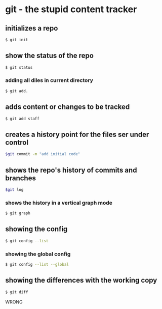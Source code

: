 # git - the stupid content tracker

## initializes a repo

```sh
$ git init
```

## show the status of the repo

```sh
$ git status
```

### adding all diles in current directory

```sh
$ git add.
```

## adds content or changes to be tracked

```sh
$ git add staff
```

## creates a history point for the files ser under control

```sh
$git commit -m "add initial code"
```

## shows the repo's history of commits and branches

```sh
$git log
```

### shows the history in a vertical graph mode

```sh
$ git graph
```

## showing the config

```sh
$ git config --list
```

### showing the global config

```sh
$ git config --list --global
```

## showing the differences with the working copy

```sh
$ git diff
```


WRONG